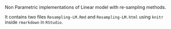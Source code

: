 Non Parametric implementations of Linear model with re-sampling methods. 

It contains two files `Resampling-LM.Rmd` and `Resampling-LM.html` using `knitr` inside `rmarkdown` in `RStudio`. 
